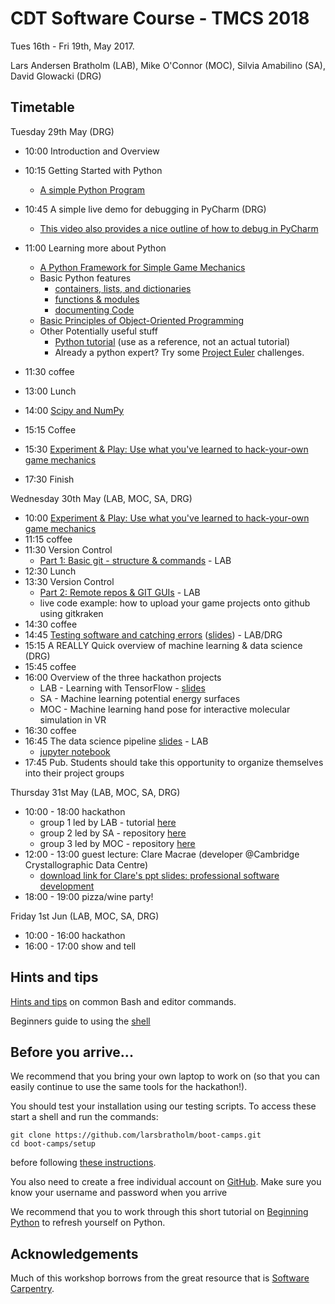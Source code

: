 # CDT Software Course - TMCS 2018

Tues 16th - Fri 19th, May 2017.

Lars Andersen Bratholm (LAB), Mike O'Connor (MOC), Silvia Amabilino (SA), David Glowacki (DRG)

## Timetable

Tuesday 29th May (DRG)

* 10:00 Introduction and Overview
* 10:15 Getting Started with Python
    * [A simple Python Program](outlines/gettingStarted.md)
* 10:45 A simple live demo for debugging in PyCharm (DRG)
    * [This video also provides a nice outline of how to debug in PyCharm](https://www.youtube.com/watch?v=BBPoInSOiOY)
    
* 11:00 Learning more about Python
    * [A Python Framework for Simple Game Mechanics](outlines/I-pyGlet-GameMechanics.md)
    * Basic Python features
      * [containers, lists, and dictionaries](python/1_lists_and_dictionaries.md)
      * [functions & modules](python/2_functions_and_modules.md)
      * [documenting Code](python/3_documenting_code.md)
    * [Basic Principles of Object-Oriented Programming](python/4_object_orientation.md)
    * Other Potentially useful stuff 
      * [Python tutorial](https://docs.python.org/3/tutorial/index.html) (use as a reference, not an actual tutorial) 
      * Already a python expert? Try some [Project Euler](https://projecteuler.net/) challenges.    

* 11:30 coffee
* 13:00 Lunch
* 14:00 [Scipy and NumPy](python/5_numpy.md)
* 15:15 Coffee 
* 15:30 [Experiment & Play: Use what you've learned to hack-your-own game mechanics](outlines/II-pyGlet-GameMechanics.md)
* 17:30 Finish 

Wednesday 30th May (LAB, MOC, SA, DRG)

* 10:00 [Experiment & Play: Use what you've learned to hack-your-own game mechanics](outlines/II-pyGlet-GameMechanics.md)
* 11:15 coffee
* 11:30 Version Control 
    * [Part 1: Basic git - structure & commands](outlines/git-outline.md#git-and-version-control) - LAB
* 12:30 Lunch
* 13:30 Version Control 
    * [Part 2: Remote repos & GIT GUIs](outlines/git-outline.md#part-2) - LAB
    * live code example: how to upload your game projects onto github using gitkraken
* 14:30 coffee
* 14:45 [Testing software and catching errors](testing/README.md) ([slides](testing/slides.pdf)) - LAB/DRG
* 15:15 A REALLY Quick overview of machine learning & data science (DRG)
* 15:45 coffee
* 16:00 Overview of the three hackathon projects
    * LAB - Learning with TensorFlow - [slides](https://gitpitch.com/larsbratholm/boot-camps/master?p=tf_tutorial/presentation)
    * SA  - Machine learning potential energy surfaces
    * MOC - Machine learning hand pose for interactive molecular simulation in VR
* 16:30 coffee
* 16:45 The data science pipeline [slides](https://gitpitch.com/larsbratholm/boot-camps/master?p=pipeline) - LAB
    * [jupyter notebook](pipeline/data_science_pipeline.ipynb)
* 17:45 Pub. Students should take this opportunity to organize themselves into their project groups

Thursday 31st May (LAB, MOC, SA, DRG)

* 10:00 - 18:00 hackathon
    * group 1 led by LAB - tutorial [here](tf_tutorial/README.md)
    * group 2 led by SA - repository [here](https://bitbucket.org/SilviaAmAm/tmcs_2018/src/master/)  
    * group 3 led by MOC - repository [here](https://github.com/mikeoconnor0308/tensorglove)
* 12:00 - 13:00 guest lecture: Clare Macrae (developer @Cambridge Crystallographic Data Centre)
    * [download link for Clare's ppt slides: professional software development](proSoftwareDev2018.pptx)
* 18:00 - 19:00 pizza/wine party!

Friday 1st Jun (LAB, MOC, SA, DRG)
 
* 10:00 - 16:00 hackathon
* 16:00 - 17:00 show and tell


## Hints and tips

[Hints and tips](outlines/hints_and_tips.md) on common Bash and editor commands.

Beginners guide to using the [shell](shell/README.md)
## Before you arrive...

We recommend that you bring your own laptop to work on (so 
that you can easily continue to use the same tools for the hackathon!).

You should test your installation using our testing scripts. To access these start a shell and run the 
commands:

    git clone https://github.com/larsbratholm/boot-camps.git
    cd boot-camps/setup

before following [these instructions](setup/README.md).

You also need to create a free individual account on 
[GitHub](https://github.com/join). Make sure 
you know your username and password when you arrive

We recommend that you to work through this short tutorial on 
[Beginning Python](http://chryswoods.com/beginning_python) to refresh yourself on Python. 

## Acknowledgements 

Much of this workshop borrows from the great resource that is [Software Carpentry](https://software-carpentry.org/).
